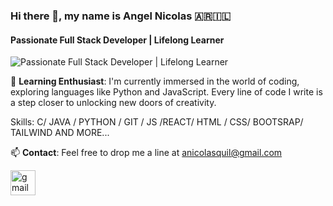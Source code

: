 ### Hi there 👋, my name is  Angel Nicolas 🇦🇷🇮🇱
#### Passionate Full Stack Developer | Lifelong Learner
![Passionate Full Stack Developer | Lifelong Learner](https://skillscouter.com/wp-content/uploads/2020/08/Best-Online-Full-Stack-Developer-Courses-amp-Certificates.webp)

🌱 **Learning Enthusiast**: I'm currently immersed in the world of coding, exploring languages like Python and JavaScript. Every line of code I write is a step closer to unlocking new doors of creativity.

Skills: C/ JAVA / PYTHON / GIT / JS /REACT/ HTML / CSS/ BOOTSRAP/ TAILWIND AND MORE...

📫 **Contact**: Feel free to drop me a line at anicolasquil@gmail.com 

[<img src='https://cdn.jsdelivr.net/npm/simple-icons@3.0.1/icons/gmail.svg' alt='gmail' height='40'>](mailto:anicolasquil@gmail.com)  






